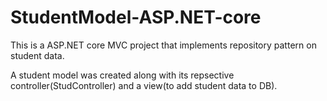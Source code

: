 # StudentModel-ASP.NET-core
This is a ASP.NET core MVC project that implements repository pattern on student data.

A student model was created along with its repsective controller(StudController) and a view(to add student data to DB).
